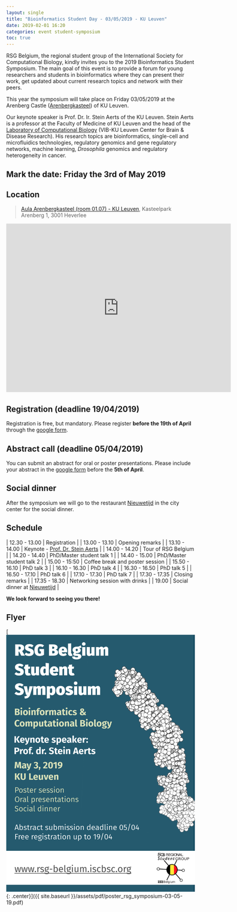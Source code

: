 ```yaml
---
layout: single
title: "Bioinformatics Student Day - 03/05/2019 - KU Leuven"
date: 2019-02-01 16:20
categories: event student-symposium
toc: true
---
```


RSG Belgium, the regional student group of the International Society for Computational Biology, kindly invites you to the 2019 Bioinformatics Student Symposium. The main goal of this event is to provide a forum for young researchers and students in bioinformatics where they can present their work, get updated about current research topics and network with their peers.

This year the symposium will take place on Friday 03/05/2019 at the Arenberg Castle ([Arenbergkasteel](https://www.kuleuven.be/kulag/en/gebouw/432-01)) of KU Leuven.

Our keynote speaker is Prof. Dr. Ir. Stein Aerts of the KU Leuven. Stein Aerts is a professor at the Faculty of Medicine of KU Leuven and the head of the [Laboratory of Computational Biology][aerts] (VIB-KU Leuven Center for Brain & Disease Research). His research topics are bioinformatics, single-cell and microfluidics technologies, regulatory genomics and gene regulatory networks, machine learning, _Drosophila_ genomics and regulatory heterogeneity in cancer.

## Mark the date: Friday the 3rd of May 2019

## Location

> [Aula Arenbergkasteel (room 01.07) - KU Leuven](https://www.kuleuven.be/kulag/nl/gebouw/432-01), Kasteelpark Arenberg 1, 3001 Heverlee

<iframe src="https://www.google.com/maps/embed?pb=!1m18!1m12!1m3!1d2518.2699820280927!2d4.680674715746387!3d50.86320137953443!2m3!1f0!2f0!3f0!3m2!1i1024!2i768!4f13.1!3m3!1m2!1s0x47c16116b88ff81f%3A0xc63a120b549ee9c5!2sKasteelpark+Arenberg+1%2C+3001+Leuven!5e0!3m2!1snl!2sbe!4v1549035335100" width="600" height="450" frameborder="0" style="border:0" allowfullscreen></iframe>

## Registration (deadline 19/04/2019)

Registration is free, but mandatory. Please register **before the 19th of April** through the [google form][form].

## Abstract call (deadline 05/04/2019)

You can submit an abstract for oral or poster presentations. Please include your abstract in the [google form][form] before the **5th of April**.

## Social dinner

After the symposium we will go to the restaurant [Nieuwetijd][resto] in the city center for the social dinner.

## Schedule

| 12.30 - 13.00 | Registration                             |
| 13.00 - 13.10 | Opening remarks                          |
| 13.10 - 14.00 | Keynote - [Prof. Dr. Stein Aerts][aerts] |
| 14.00 - 14.20 | Tour of RSG Belgium                      |
| 14.20 - 14.40 | PhD/Master student talk 1                |
| 14.40 - 15.00 | PhD/Master student talk 2                |
| 15.00 - 15:50 | Coffee break and poster session          |
| 15.50 - 16.10 | PhD talk 3                               |
| 16.10 - 16.30 | PhD talk 4                               |
| 16.30 - 16.50 | PhD talk 5                               |
| 16.50 - 17.10 | PhD talk 6                               |
| 17.10 - 17.30 | PhD talk 7                               |
| 17.30 - 17.35 | Closing remarks                          |
| 17.35 - 18.30 | Networking session with drinks           |
| 19.00         | Social dinner at [Nieuwetijd][resto]     |

**We look forward to seeing you there!**

## Flyer

[![full](/assets/img/poster_rsg_symposium-03-05-19.png){: .center}]({{ site.baseurl }}/assets/pdf/poster_rsg_symposium-03-05-19.pdf)

[aerts]: https://aertslab.org/
[form]: https://docs.google.com/forms/d/e/1FAIpQLSdsJ94x_S66q1XfOpGqWL53BP2nt_tHN0CWYcZgKEYESXHfww/viewform
[resto]: http://nieuwetijd.be/

